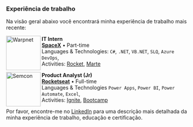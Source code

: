
### Experiência de trabalho

Na visão geral abaixo você encontrará minha experiência de trabalho mais recente:

[<img align="left" height="94px" width="94px" alt="Warpnet" src="https://www.spacex.com/static/images/share.jpg"/>](https://www.spacex.com/)

**IT Intern** \
[**SpaceX**](https://www.csn.com.br/) • Part-time \
Languages & Technologies: `C#`, `.NET`, `VB.NET`, `SLQ`, `Azure DevOps`,\
Activities: [Rocket](https://www.spacex.com/), [Marte](<https://pt.wikipedia.org/wiki/Marte_(planeta)>)
<br/>

[<img align="left" height="94px" width="94px" alt="Semcon" src="https://th.bing.com/th/id/OIP.YPzlr3PKq1HMELAL7qim4QHaHa?w=800&h=800&rs=1&pid=ImgDetMain"/>](https://www.semcon.com/pt)

**Product Analyst (Jr)** \
[**Rocketseat**](https://www.semcon.com/pt) • Full-time \
Languages & Technologies `Power Apps`, `Power BI`, `Power Automate`, `Excel`,\
Activities: [Ignite](), [Bootcamp]()
<br/>

Por favor, encontre-me no [LinkedIn](https://www.linkedin.com/in/daniel-peralba/) para uma descrição mais detalhada da minha experiência de trabalho, educação e certificação.
